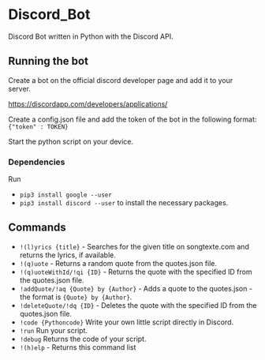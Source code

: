# Discord_Bot
Discord Bot written in Python with the Discord API.

## Running the bot
Create a bot on the official discord developer page and add it to your server.

https://discordapp.com/developers/applications/

Create a config.json file and add the token of the bot in the following format:
`
{"token" : TOKEN}
`

Start the python script on your device.

### Dependencies
Run 
* `pip3 install google --user`
* `pip3 install discord --user`
to install the necessary packages.

## Commands
* `!(l)yrics {title}` - Searches for the given title on songtexte.com and returns the lyrics, if available.
* `!(q)uote` - Returns a random quote from the quotes.json file.
* `!(q)uoteWithId/!qi {ID}` - Returns the quote with the specified ID from the quotes.json file.
* `!addQuote/!aq {Quote} by {Author}` - Adds a quote to the quotes.json - the format is `{Quote} by {Author}`.
* `!deleteQuote/!dq {ID}` - Deletes the quote with the specified ID from the quotes.json file.
* `!code {Pythoncode}` Write your own little script directly in Discord.
* `!run` Run your script.
* `!debug` Returns the code of your script.
* `!(h)elp` - Returns this command list

